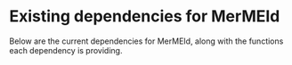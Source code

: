 # Existing dependencies for MerMEId

Below are the current dependencies for MerMEId, along with the functions each dependency is providing.